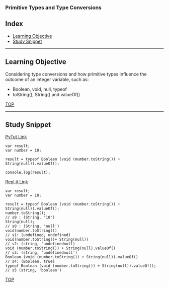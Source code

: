 ### Primitive Types and Type Conversions

## Index
* [Learning Objective](#learning-objective)
* [Study Snippet](#study-snippet)

___

## Learning Objective
 Considering type conversions and how primitive types influence the outcome of an integer variable, such as:
  * Boolean, void, null, typeof
  * toString(), String() and valueOf()
 
[TOP](#index)

___
 
## Study Snippet
[PyTut Link](http://www.pythontutor.com/javascript.html#code=var%20result%3B%0Avar%20number%20%3D%2010%3B%0A%0Aresult%20%3D%20typeof%20Boolean%20%28void%20%28number.toString%28%29%29%20%2B%20String%28null%29%29.valueOf%28%29%3B%0A%0Aconsole.log%28result%29%3B&curInstr=4&mode=display&origin=opt-frontend.js&py=js&rawInputLstJSON=%5B%5D)

````
var result;
var number = 10;

result = typeof Boolean (void (number.toString()) + String(null)).valueOf();

console.log(result);

````

[Repl.it Link](https://repl.it/@Joaoviana/UnimportantNaivePdf)
````
var result;
var number = 10;

result = typeof Boolean (void (number.toString()) + String(null)).valueOf();
number.toString();
// s0 : (String, '10')
String(null);
// s0 : (String, 'null')
void(number.toString())
// s1: (undefined, undefined)
void(number.toString()+ String(null))
// s2: (string, 'undefinednull)
void (number.toString()) + String(null).valueOf()
// s3: (string, 'undefinednull')
Boolean (void (number.toString()) + String(null)).valueOf()
// s4: (Boolean, true)
typeof Boolean (void (number.toString()) + String(null)).valueOf();
// s5 (string, 'boolean')
````
[TOP](#index)
